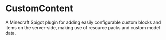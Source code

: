# CustomContent

A Minecraft Spigot plugin for adding easily configurable custom blocks and items on the server-side, making use of
resource packs and custom model data.
